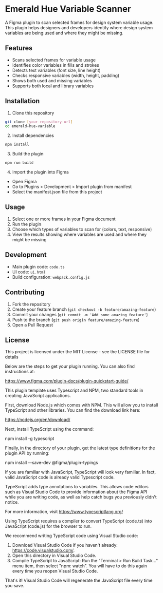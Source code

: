 # Emerald Hue Variable Scanner

A Figma plugin to scan selected frames for design system variable usage. This plugin helps designers and developers identify where design system variables are being used and where they might be missing.

## Features

- Scans selected frames for variable usage
- Identifies color variables in fills and strokes
- Detects text variables (font size, line height)
- Checks responsive variables (width, height, padding)
- Shows both used and missing variables
- Supports both local and library variables

## Installation

1. Clone this repository

```bash
git clone [your-repository-url]
cd emerald-hue-variable
```

2. Install dependencies

```bash
npm install
```

3. Build the plugin

```bash
npm run build
```

4. Import the plugin into Figma

- Open Figma
- Go to Plugins > Development > Import plugin from manifest
- Select the manifest.json file from this project

## Usage

1. Select one or more frames in your Figma document
2. Run the plugin
3. Choose which types of variables to scan for (colors, text, responsive)
4. View the results showing where variables are used and where they might be missing

## Development

- Main plugin code: `code.ts`
- UI code: `ui.html`
- Build configuration: `webpack.config.js`

## Contributing

1. Fork the repository
2. Create your feature branch (`git checkout -b feature/amazing-feature`)
3. Commit your changes (`git commit -m 'Add some amazing feature'`)
4. Push to the branch (`git push origin feature/amazing-feature`)
5. Open a Pull Request

## License

This project is licensed under the MIT License - see the LICENSE file for details

Below are the steps to get your plugin running. You can also find instructions at:

https://www.figma.com/plugin-docs/plugin-quickstart-guide/

This plugin template uses Typescript and NPM, two standard tools in creating JavaScript applications.

First, download Node.js which comes with NPM. This will allow you to install TypeScript and other
libraries. You can find the download link here:

https://nodejs.org/en/download/

Next, install TypeScript using the command:

npm install -g typescript

Finally, in the directory of your plugin, get the latest type definitions for the plugin API by running:

npm install --save-dev @figma/plugin-typings

If you are familiar with JavaScript, TypeScript will look very familiar. In fact, valid JavaScript code
is already valid Typescript code.

TypeScript adds type annotations to variables. This allows code editors such as Visual Studio Code
to provide information about the Figma API while you are writing code, as well as help catch bugs
you previously didn't notice.

For more information, visit https://www.typescriptlang.org/

Using TypeScript requires a compiler to convert TypeScript (code.ts) into JavaScript (code.js)
for the browser to run.

We recommend writing TypeScript code using Visual Studio code:

1. Download Visual Studio Code if you haven't already: https://code.visualstudio.com/.
2. Open this directory in Visual Studio Code.
3. Compile TypeScript to JavaScript: Run the "Terminal > Run Build Task..." menu item,
   then select "npm: watch". You will have to do this again every time
   you reopen Visual Studio Code.

That's it! Visual Studio Code will regenerate the JavaScript file every time you save.
